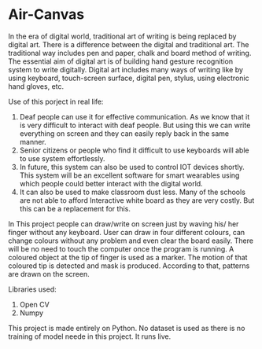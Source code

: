 # Air-Canvas

In the era of digital world, traditional art of writing is being replaced by digital art. There is a difference between the digital  and traditional art.  The traditional way includes pen and paper, chalk and board method of writing. The essential aim of digital art is of building hand gesture recognition system to write digitally. Digital art includes many ways of writing like by using keyboard, touch-screen surface, digital pen, stylus, using electronic hand gloves, etc.

Use of this porject in real life:
1. Deaf people can use it for effective communication. As we know that it is very difficult to interact with deaf people. But using this we can write everything on screen and they can easily reply back in the same manner.
2. Senior citizens or people who find it difficult to use keyboards will able to use system effortlessly. 
3. In future, this system can also be used to control IOT devices shortly. This system will be an excellent software for smart wearables using which people could better interact with the digital world.
4. It can also be used to make classroom dust less. Many of the schools are not able to afford Interactive white board as they are very costly. But this can be a replacement for this.


In This project people can draw/write on screen just by waving his/ her finger without any keyboard. User can draw in four different colours, can change colours without any problem and even clear the board easily. There will be no need to touch the computer once the program is running. 
A coloured object at the tip of finger is used as a marker. The motion of that coloured tip is detected and mask is produced. According to that, patterns are drawn on the screen.

Libraries used:
1. Open CV
2. Numpy

This project is made entirely on Python. No dataset is used as there is no training of model neede in this project. It runs live.
